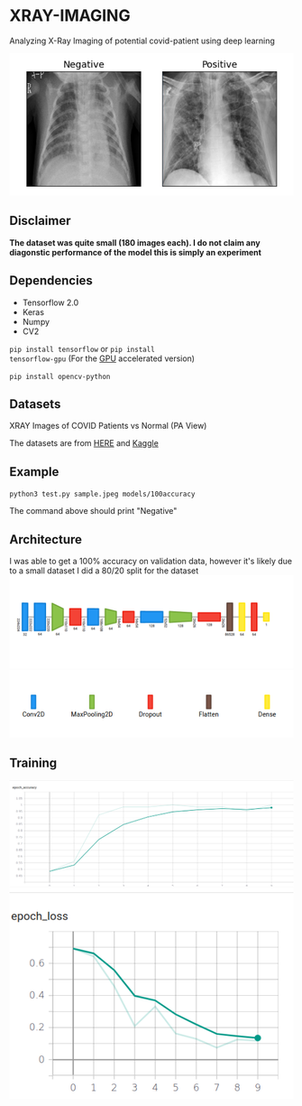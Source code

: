 # XRAY-IMAGING
Analyzing X-Ray Imaging of potential covid-patient using deep learning

![XRAY](https://github.com/du00d/XRAY-IMAGING/blob/master/img/xray.png)

## Disclaimer
**The dataset was quite small (180 images each). I do not claim any diagonstic performance of the model this is simply an experiment**

## Dependencies
* Tensorflow 2.0
* Keras
* Numpy 
* CV2

<code>pip install tensorflow</code> 
or <code>pip install tensorflow-gpu</code> (For the [GPU](https://www.tensorflow.org/install/gpu) accelerated version)

<code>pip install opencv-python</code>

## Datasets
XRAY Images of COVID Patients vs Normal (PA View)

The datasets are from [HERE](https://github.com/ieee8023/covid-chestxray-dataset) and [Kaggle](https://www.kaggle.com/paultimothymooney/chest-xray-pneumonia)

## Example

<code>python3 test.py sample.jpeg models/100accuracy</code>

The command above should print "Negative"

## Architecture
I was able to get a 100% accuracy on validation data, however it's likely due to a small dataset I did a 80/20 split for the dataset
![Architecture](https://github.com/du00d/XRAY-IMAGING/blob/master/img/architecture.png)
![alias](https://github.com/du00d/XRAY-IMAGING/blob/master/img/alias.png)

## Training
![Epoch accuracy](https://github.com/du00d/XRAY-IMAGING/blob/master/img/tensorboard.png)
![Epoch loss](https://github.com/du00d/XRAY-IMAGING/blob/master/img/tensorboard2.png)
